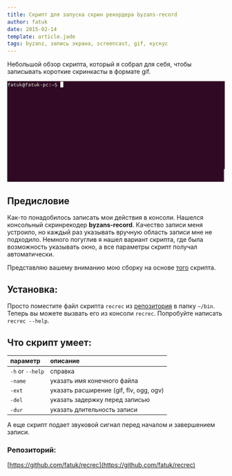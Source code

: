 ```yaml
---
title: Скрипт для запуска скрин рекордера byzans-record
author: fatuk
date: 2015-02-14
template: article.jade
tags: byzanz, запись экрана, screencast, gif, кускус
---
```


Небольшой обзор скрипта, который я собрал для себя, чтобы записывать короткие скринкасты в формате gif.

<span class="more"></span>

<div class="shadow-18">
	<img class="article-pic" src="demo.gif" alt="кускус">
</div>

## Предисловие
Как-то понадобилось записать мои действия в консоли.
Нашелся консольный скринрекодер **byzans-record**. Качество записи меня устроило, но каждый раз указывать вручную область записи мне не подходило. Немного погуглив я нашел вариант скрипта, где была возможность указывать окно, а все параметры скрипт получал автоматически.

Представляю вашему вниманию мою сборку на основе [того](https://gist.github.com/lucy/3042755) скрипта.

## Установка:

Просто поместите файл скрипта `recrec` из [репозитория](https://github.com/fatuk/recrec) в папку `~/bin`. Теперь вы можете вызвать его из консоли `recrec`. Попробуйте написать `recrec --help`.

## Что скрипт умеет:

| параметр             | описание                                |
| :------------------- | :------                                 |
| `-h` or `--help`     | справка                                 |
| `-name`              | указать имя конечного файла             |
| `-ext`               | указать расширение (gif, flv, ogg, ogv) |
| `-del`               | указать задержку перед записью          |
| `-dur`               | указать длительность записи             |

А еще скрипт подает звуковой сигнал перед началом и завершением записи.

### Репозиторий:

[https://github.com/fatuk/recrec](https://github.com/fatuk/recrec)
